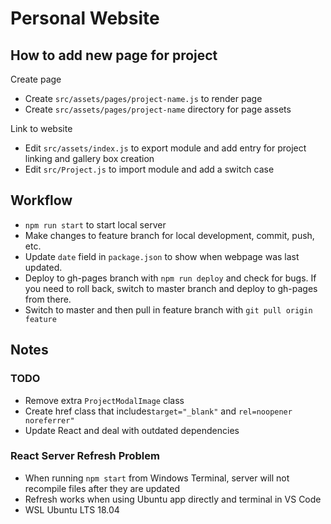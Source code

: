 # Personal Website

## How to add new page for project
Create page
* Create `src/assets/pages/project-name.js` to render page
* Create `src/assets/pages/project-name` directory for page assets

Link to website
* Edit `src/assets/index.js` to export module and add entry for project linking and gallery box creation
* Edit `src/Project.js` to import module and add a switch case

## Workflow
* `npm run start` to start local server
* Make changes to feature branch for local development, commit, push, etc.
* Update `date` field in `package.json` to show when webpage was last updated.
* Deploy to gh-pages branch with `npm run deploy` and check for bugs. If you need to roll back, switch to master branch and deploy to gh-pages from there.
* Switch to master and then pull in feature branch with `git pull origin feature`

## Notes
### TODO
* Remove extra `ProjectModalImage` class
* Create href class that includes`target="_blank"` and `rel=noopener noreferrer"`
* Update React and deal with outdated dependencies

### React Server Refresh Problem
* When running `npm start` from Windows Terminal, server will not recompile files after they are updated 
* Refresh works when using Ubuntu app directly and terminal in VS Code
* WSL Ubuntu LTS 18.04